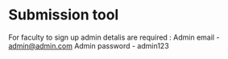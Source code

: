 # Submission tool

For faculty to sign up admin detalis are required :
  Admin email - admin@admin.com
  Admin password - admin123
